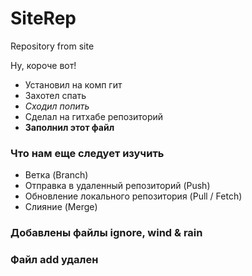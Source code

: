 # SiteRep
Repository from site


Ну, короче вот!
* Установил на комп гит
* Захотел спать
* *Сходил попить*
* Сделал на гитхабе репозиторий 
* **Заполнил этот файл**

### Что нам еще следует изучить
* Ветка (Branch)
* Отправка в удаленный репозиторий (Push)
* Обновление локального репозитория (Pull / Fetch)
* Слияние (Merge)


### Добавлены файлы ignore, wind & rain
### Файл add удален